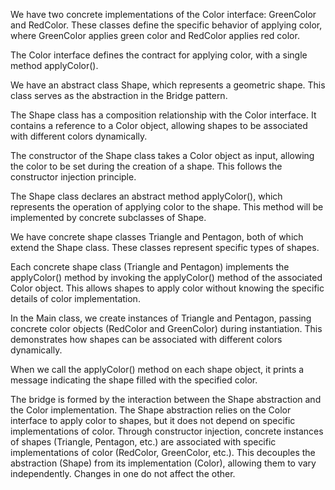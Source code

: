 We have two concrete implementations of the Color interface: GreenColor and RedColor. These classes define the specific behavior of applying color, where GreenColor applies green color and RedColor applies red color.

The Color interface defines the contract for applying color, with a single method applyColor().

We have an abstract class Shape, which represents a geometric shape. This class serves as the abstraction in the Bridge pattern.

The Shape class has a composition relationship with the Color interface. It contains a reference to a Color object, allowing shapes to be associated with different colors dynamically.

The constructor of the Shape class takes a Color object as input, allowing the color to be set during the creation of a shape. This follows the constructor injection principle.

The Shape class declares an abstract method applyColor(), which represents the operation of applying color to the shape. This method will be implemented by concrete subclasses of Shape.

We have concrete shape classes Triangle and Pentagon, both of which extend the Shape class. These classes represent specific types of shapes.

Each concrete shape class (Triangle and Pentagon) implements the applyColor() method by invoking the applyColor() method of the associated Color object. This allows shapes to apply color without knowing the specific details of color implementation.

In the Main class, we create instances of Triangle and Pentagon, passing concrete color objects (RedColor and GreenColor) during instantiation. This demonstrates how shapes can be associated with different colors dynamically.

When we call the applyColor() method on each shape object, it prints a message indicating the shape filled with the specified color.

The bridge is formed by the interaction between the Shape abstraction and the Color implementation. 
The Shape abstraction relies on the Color interface to apply color to shapes, but it does not depend on specific implementations of color.
Through constructor injection, concrete instances of shapes (Triangle, Pentagon, etc.) are associated with specific implementations of color (RedColor, GreenColor, etc.).
This decouples the abstraction (Shape) from its implementation (Color), allowing them to vary independently. Changes in one do not affect the other.